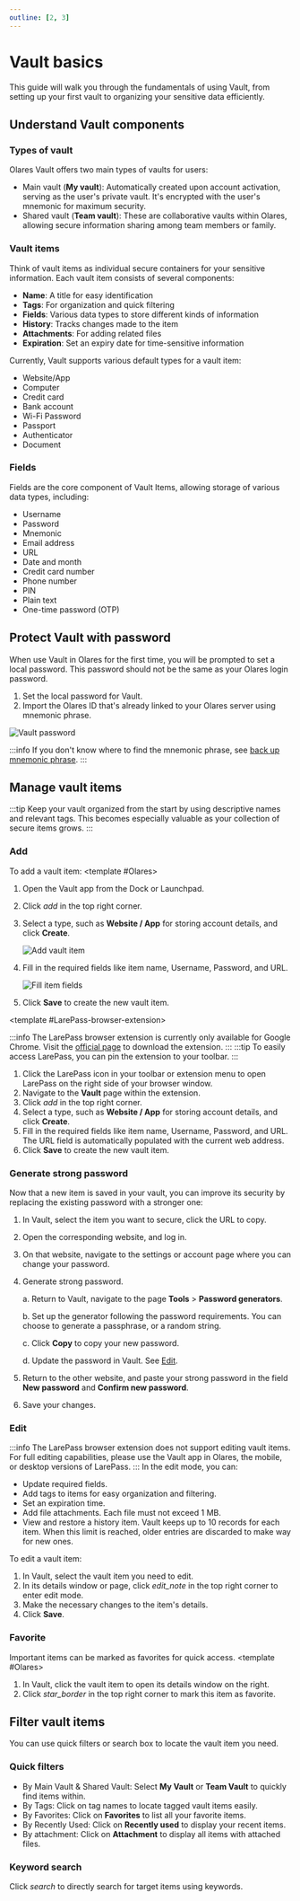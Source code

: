 ```yaml
---
outline: [2, 3]
---
```


# Vault basics
This guide will walk you through the fundamentals of using Vault, from setting up your first vault to organizing your sensitive data efficiently.

## Understand Vault components

### Types of vault
Olares Vault offers two main types of vaults for users:

* Main vault (**My vault**): Automatically created upon account activation, serving as the user's private vault. It's encrypted with the user's mnemonic for maximum security.
* Shared vault (**Team vault**): These are collaborative vaults within Olares, allowing secure information sharing among team members or family.

### Vault items
Think of vault items as individual secure containers for your sensitive information. Each vault item consists of several components:

* **Name**: A title for easy identification
* **Tags**: For organization and quick filtering
* **Fields**: Various data types to store different kinds of information
* **History**: Tracks changes made to the item
* **Attachments**: For adding related files
* **Expiration**: Set an expiry date for time-sensitive information

Currently, Vault supports various default types for a vault item:
- Website/App
- Computer
- Credit card
- Bank account
- Wi-Fi Password
- Passport
- Authenticator
- Document

### Fields
Fields are the core component of Vault Items, allowing storage of various data types, including:

* Username
* Password
* Mnemonic
* Email address
* URL
* Date and month
* Credit card number
* Phone number
* PIN
* Plain text
* One-time password (OTP)

## Protect Vault with password
When use Vault in Olares for the first time, you will be prompted to set a local password. This password should not be the same as your Olares login password.

1. Set the local password for Vault.
2. Import the Olares ID that's already linked to your Olares server using mnemonic phrase. 

![Vault password](/images/manual/tasks/vault-local-password.png)

:::info
If you don't know where to find the mnemonic phrase, see [back up mnemonic phrase](../get-started/back-up-mnemonics).
:::

## Manage vault items
:::tip
Keep your vault organized from the start by using descriptive names and relevant tags. This becomes especially valuable as your collection of secure items grows.
:::

### Add
To add a vault item:
<tabs>
<template #Olares>

1. Open the Vault app from the Dock or Launchpad.
2. Click <i class="material-icons">add</i> in the top right corner.
3. Select a type, such as **Website / App** for storing account details, and click **Create**.

   ![Add vault item](/images/manual/tasks/add-vault-item.png)
4. Fill in the required fields like item name, Username, Password, and URL.

   ![Fill item fields](/images/manual/tasks/fill-item-fields.png)
5. Click **Save** to create the new vault item.
</template>
<template #LarePass-desktop-or-mobile>

1. Open LarePass on your device, and navigate to the **Vault** page within the app.
2. Click <i class="material-icons">add</i> in the top right corner.
3. Select a type, such as **Website / App** for storing account details, and click **Create**.
4. Fill in the required fields like item name, Username, Password, and URL.
5. Click **Save** to create the new vault item.
</template>

<template #LarePass-browser-extension>

:::info
The LarePass browser extension is currently only available for Google Chrome. Visit the [official page](https://www.olares.xyz/larepass) to download the extension.
:::
:::tip
To easily access LarePass, you can pin the extension to your toolbar.
:::
1. Click the LarePass icon in your toolbar or extension menu to open LarePass on the right side of your browser window.
2. Navigate to the **Vault** page within the extension.
3. Click <i class="material-icons">add</i> in the top right corner.
4. Select a type, such as **Website / App** for storing account details, and click **Create**.
5. Fill in the required fields like item name, Username, Password, and URL. The URL field is automatically populated with the current web address.
6. Click **Save** to create the new vault item.
</template>
</tabs>


### Generate strong password
Now that a new item is saved in your vault, you can improve its security by replacing the existing password with a stronger one:

1. In Vault, select the item you want to secure, click the URL to copy.
2. Open the corresponding website, and log in.
3. On that website, navigate to the settings or account page where you can change your password.
4. Generate strong password.

    a. Return to Vault, navigate to the page **Tools** > **Password generators**.
    
    b. Set up the generator following the password requirements. You can choose to generate a passphrase, or a random string.

    c. Click **Copy** to copy your new password.

    d. Update the password in Vault. See [Edit](#edit).
5. Return to the other website, and paste your strong password in the field **New password** and **Confirm new password**.
6. Save your changes.

### Edit
:::info
The LarePass browser extension does not support editing vault items. For full editing capabilities, please use the Vault app in Olares, the mobile, or desktop versions of LarePass.
:::
In the edit mode, you can:
- Update required fields.
- Add tags to items for easy organization and filtering.
- Set an expiration time.
- Add file attachments. Each file must not exceed 1 MB.
- View and restore a history item. Vault keeps up to 10 records for each item. When this limit is reached, older entries are discarded to make way for new ones.

To edit a vault item:
1. In Vault, select the vault item you need to edit. 
2. In its details window or page, click <i class="material-icons">edit_note</i> in the top right corner to enter edit mode.
3. Make the necessary changes to the item's details.
4. Click **Save**.

### Favorite
Important items can be marked as favorites for quick access.
<tabs>
<template #Olares>

1. In Vault, click the vault item to open its details window on the right.
2. Click <i class="material-icons">star_border</i> in the top right corner to mark this item as favorite.
</template>
<template #LarePass-desktop-or-mobile>

1. Open LarePass on your device, and navigate to the **Vault** page within the app.
2. Click the vault item to navigate to its details page.
3. Click <i class="material-icons">star_border</i> in the top right corner to mark this item as favorite.
</template>
</tabs>



## Filter vault items
You can use quick filters or search box to locate the vault item you need.
### Quick filters
* By Main Vault & Shared Vault: Select **My Vault** or **Team Vault** to quickly find items within.
* By Tags: Click on tag names to locate tagged vault items easily.
* By Favorites: Click on **Favorites** to list all your favorite items.
* By Recently Used: Click on **Recently used** to display your recent items.
* By attachment: Click on **Attachment** to display all items with attached files.

### Keyword search
Click <i class="material-icons">search</i> to directly search for target items using keywords.